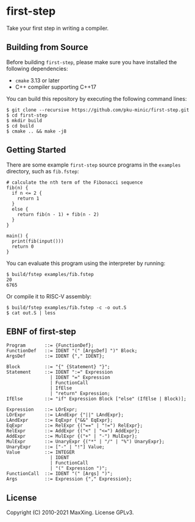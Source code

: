 # first-step

Take your first step in writing a compiler.

## Building from Source

Before building `first-step`, please make sure you have installed the following dependencies:

* `cmake` 3.13 or later
* C++ compiler supporting C++17

You can build this repository by executing the following command lines:

```
$ git clone --recursive https://github.com/pku-minic/first-step.git
$ cd first-step
$ mkdir build
$ cd build
$ cmake .. && make -j8
```

## Getting Started

There are some example `first-step` source programs in the `examples` directory, such as `fib.fstep`:

```first-step
# calculate the nth term of the Fibonacci sequence
fib(n) {
  if n <= 2 {
    return 1
  }
  else {
    return fib(n - 1) + fib(n - 2)
  }
}

main() {
  print(fib(input()))
  return 0
}
```

You can evaluate this program using the interpreter by running:

```
$ build/fstep examples/fib.fstep
20
6765
```

Or compile it to RISC-V assembly:

```
$ build/fstep examples/fib.fstep -c -o out.S
$ cat out.S | less
```

## EBNF of first-step

```ebnf
Program       ::= {FunctionDef};
FunctionDef   ::= IDENT "(" [ArgsDef] ")" Block;
ArgsDef       ::= IDENT {"," IDENT};

Block         ::= "{" {Statement} "}";
Statement     ::= IDENT ":=" Expression
                | IDENT "=" Expression
                | FunctionCall
                | IfElse
                | "return" Expression;
IfElse        ::= "if" Expression Block ["else" (IfElse | Block)];

Expression    ::= LOrExpr;
LOrExpr       ::= LAndExpr {"||" LAndExpr};
LAndExpr      ::= EqExpr {"&&" EqExpr};
EqExpr        ::= RelExpr {("==" | "!=") RelExpr};
RelExpr       ::= AddExpr {("<" | "<=") AddExpr};
AddExpr       ::= MulExpr {("+" | "-") MulExpr};
MulExpr       ::= UnaryExpr {("*" | "/" | "%") UnaryExpr};
UnaryExpr     ::= ["-" | "!"] Value;
Value         ::= INTEGER
                | IDENT
                | FunctionCall
                | "(" Expression ")";
FunctionCall  ::= IDENT "(" [Args] ")";
Args          ::= Expression {"," Expression};
```

## License

Copyright (C) 2010-2021 MaxXing. License GPLv3.
